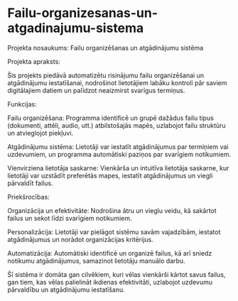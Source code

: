 # Failu-organizesanas-un-atgadinajumu-sistema

Projekta nosaukums: Failu organizēšanas un atgādinājumu sistēma

Projekta apraksts:

Šis projekts piedāvā automatizētu risinājumu failu organizēšanai un atgādinājumu iestatīšanai, nodrošinot lietotājiem labāku kontroli pār saviem digitālajiem datiem un palīdzot neaizmirst svarīgus termiņus.

Funkcijas:

Failu organizēšana: Programma identificē un grupē dažādus failu tipus (dokumenti, attēli, audio, utt.) atbilstošajās mapēs, uzlabojot failu struktūru un atvieglojot piekļuvi.

Atgādinājumu sistēma: Lietotāji var iestatīt atgādinājumus par termiņiem vai uzdevumiem, un programma automātiski paziņos par svarīgiem notikumiem.

Vienvirziena lietotāja saskarne: Vienkārša un intuitīva lietotāja saskarne, kur lietotāji var uzstādīt preferētās mapes, iestatīt atgādinājumus un viegli pārvaldīt failus.

Priekšrocības:

Organizācija un efektivitāte: Nodrošina ātru un vieglu veidu, kā sakārtot failus un sekot līdzi svarīgiem notikumiem.

Personalizācija: Lietotāji var pielāgot sistēmu savām vajadzībām, iestatot atgādinājumus un norādot organizācijas kritērijus.

Automatizācija: Automātiski identificē un organizē failus, kā arī sniedz notikumu atgādinājumus, samazinot lietotāju manuālo darbu.

Šī sistēma ir domāta gan cilvēkiem, kuri vēlas vienkārši kārtot savus failus, gan tiem, kas vēlas palielināt ikdienas efektivitāti, uzlabojot uzdevumu pārvaldību un atgādinājumu iestatīšanu.